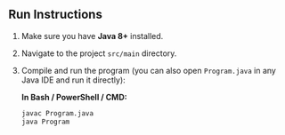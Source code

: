 ## Run Instructions

1. Make sure you have **Java 8+** installed.
2. Navigate to the project `src/main` directory.
3. Compile and run the program (you can also open `Program.java` in any Java IDE and run it directly):

   **In Bash / PowerShell / CMD:**
   ```bash
   javac Program.java
   java Program

